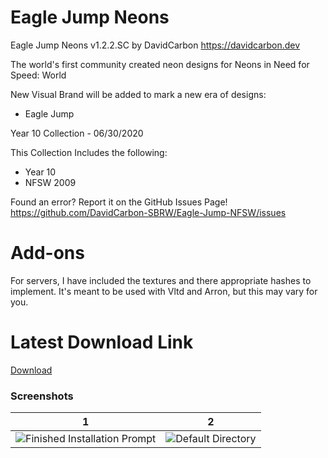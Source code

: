 # Eagle Jump Neons

Eagle Jump Neons v1.2.2.SC
by DavidCarbon
https://davidcarbon.dev

The world's first community created neon designs for Neons in Need for Speed: World

New Visual Brand will be added to mark a new era of designs:
- Eagle Jump

Year 10 Collection - 06/30/2020

This Collection Includes the following:
- Year 10
- NFSW 2009

Found an error? Report it on the GitHub Issues Page!
https://github.com/DavidCarbon-SBRW/Eagle-Jump-NFSW/issues

# Add-ons

For servers, I have included the textures and there appropriate hashes to implement. It's meant to be used with Vltd and Arron, but this may vary for you.

# Latest Download Link

[Download](https://github.com/1DavidCarbon/Eagle-Jump-NFSW/archive/Collections.zip)

### Screenshots
1             |  2
:-------------------------:|:-------------------------:
![Finished Installation Prompt](https://rawcdn.githack.com/1DavidCarbon/Eagle-Jump-NFSW/Images/Year%2010%20Collection/nfsw160.jpg) | ![Default Directory](https://rawcdn.githack.com/1DavidCarbon/Eagle-Jump-NFSW/Images/Year%2010%20Collection/nfsw085.jpg)